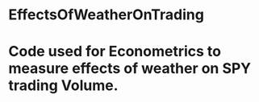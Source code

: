 # EffectsOfWeatherOnTrading
# Code used for Econometrics to measure effects of weather on SPY trading Volume.
# 
